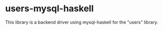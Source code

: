 # users-mysql-haskell
This library is a backend driver using mysql-haskell for the "users" library.
